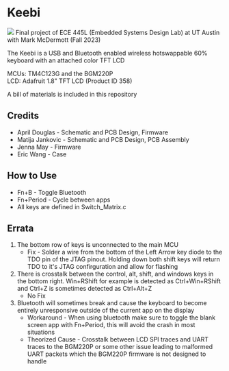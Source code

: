 # Keebi

![](Leebi.jpg)
Final project of ECE 445L (Embedded Systems Design Lab) at UT Austin with Mark McDermott (Fall 2023)

The Keebi is a USB and Bluetooth enabled wireless hotswappable 60% keyboard with an attached color TFT LCD

MCUs: TM4C123G and the BGM220P <br>
LCD: Adafruit 1.8" TFT LCD (Product ID 358) <br>

A bill of materials is included in this repository

## Credits
- April Douglas - Schematic and PCB Design, Firmware
- Matija Jankovic - Schematic and PCB Design, PCB Assembly
- Jenna May - Firmware
- Eric Wang - Case

## How to Use
- Fn+B - Toggle Bluetooth 
- Fn+Period - Cycle between apps 
- All keys are defined in Switch_Matrix.c

## Errata
1.  The bottom row of keys is unconnected to the main MCU
    -  Fix - Solder a wire from the bottom of the Left Arrow key diode to the TDO pin of the JTAG pinout. Holding down both shift keys will return TDO to it's JTAG confirguration and allow for flashing
2. There is crosstalk between the control, alt, shift, and windows keys in the bottom right. Win+RShift for example is detected as Ctrl+Win+RShift and Ctrl+Z is sometimes detected as Ctrl+Alt+Z
    - No Fix 
3. Bluetooth will sometimes break and cause the keyboard to become entirely unresponsive outside of the current app on the display
    - Workaround - When using bluetooth make sure to toggle the blank screen app with Fn+Period, this will avoid the crash in most situations
    - Theorized Cause - Crosstalk between LCD SPI traces and UART traces to the BGM220P or some other issue leading to malformed UART packets which the BGM220P firmware is not designed to handle
